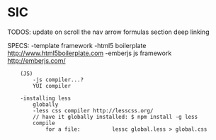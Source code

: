 SIC
================
TODOS:
	update on scroll the nav arrow
	formulas section
	deep linking
	

SPECS:
	-template framework 
		-html5 boilerplate http://www.html5boilerplate.com
		-emberjs js framework http://emberjs.com/
			
		(JS)
			-js compiler...?
			YUI compiler

		-installing less
			globally
			-less css compiler http://lesscss.org/
			// have it globally installed: $ npm install -g less
			compile 
				for a file:			 lessc global.less > global.css

